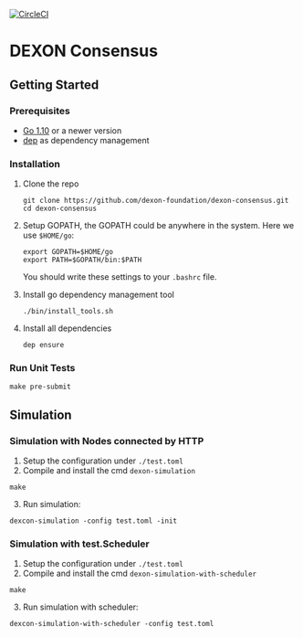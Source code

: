 [![CircleCI](https://circleci.com/gh/dexon-foundation/dexon-consensus.svg?style=svg&circle-token=faed911ec07618dfbd6868b09181aa2046b550d8)](https://circleci.com/gh/dexon-foundation/dexon-consensus)

DEXON Consensus
====================

## Getting Started
### Prerequisites

- [Go 1.10](https://golang.org/dl/) or a newer version
- [dep](https://github.com/golang/dep#installation) as dependency management

### Installation

1. Clone the repo
    ```
    git clone https://github.com/dexon-foundation/dexon-consensus.git
    cd dexon-consensus
    ```

2. Setup GOPATH, the GOPATH could be anywhere in the system. Here we use `$HOME/go`:
   ```
   export GOPATH=$HOME/go
   export PATH=$GOPATH/bin:$PATH
   ```
   You should write these settings to your `.bashrc` file.


3. Install go dependency management tool
   ```
   ./bin/install_tools.sh
   ```

4. Install all dependencies
   ```
   dep ensure
   ```

### Run Unit Tests

```
make pre-submit
```

## Simulation

### Simulation with Nodes connected by HTTP

1. Setup the configuration under `./test.toml`
2. Compile and install the cmd `dexon-simulation`

```
make
```

3. Run simulation:

```
dexcon-simulation -config test.toml -init
```

### Simulation with test.Scheduler

1. Setup the configuration under `./test.toml`
2. Compile and install the cmd `dexon-simulation-with-scheduler`

```
make
```

3. Run simulation with scheduler:

```
dexcon-simulation-with-scheduler -config test.toml
```
